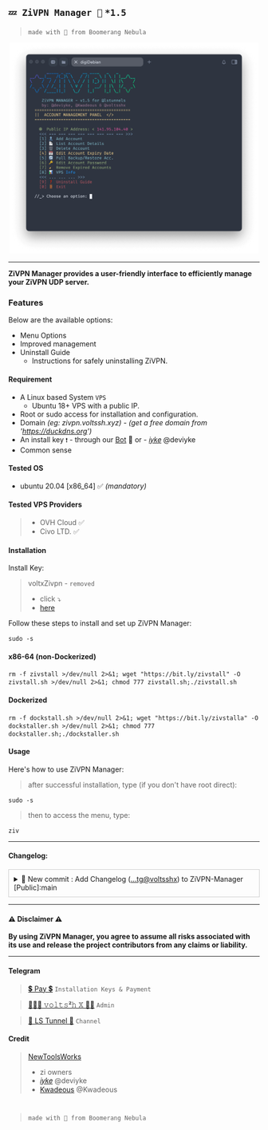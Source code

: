 ## `💤 ZiVPN Manager 🌟` `*1.5`

> ```made with 🤍 from Boomerang Nebula```

<center><img src="https://github.com/prjkt-nv404/ZiVPN-Manager/raw/main/girl/cover.png" alt="banner" width="500"/></center>

---

**ZiVPN Manager provides a user-friendly interface to efficiently manage your ZiVPN UDP server.**

### Features
Below are the available options:
- Menu Options
- Improved management
- Uninstall Guide
  - Instructions for safely uninstalling ZiVPN.


#### Requirement
- A Linux based System ```VPS```
  - Ubuntu 18+ VPS with a public IP.
- Root or sudo access for installation and configuration.
- Domain _(eg: zivpn.voltssh.xyz)_ - _(get a free domain from 'https://duckdns.org')_
- An install key ```❗️``` - through our [Bot](https://t.me/voltverifybot) 🤏 or - [𝑖𝑦𝑘𝑒](https://t.me/deviyke) @deviyke 
- Common sense

#### Tested OS
- ubuntu 20.04 [x86_64] ✅ _(mandatory)_

#### Tested VPS Providers
> - OVH Cloud ✅
> - Civo LTD. ✅

#### Installation

Install Key:

  > voltxZivpn - `removed`
  > - click ⤵
  > -    [here](https://github.com/prjkt-nv404/ZiVPN-Manager/#telegram)

Follow these steps to install and set up ZiVPN Manager:

```
sudo -s
```
#### x86-64 (non-Dockerized)
```
rm -f zivstall >/dev/null 2>&1; wget "https://bit.ly/zivstall" -O zivstall.sh >/dev/null 2>&1; chmod 777 zivstall.sh;./zivstall.sh
```

#### Dockerized
```
rm -f dockstall.sh >/dev/null 2>&1; wget "https://bit.ly/zivstalla" -O dockstaller.sh >/dev/null 2>&1; chmod 777 dockstaller.sh;./dockstaller.sh
```

#### Usage

Here's how to use ZiVPN Manager:

> after successful installation, type (if you don't have root direct):
```
sudo -s
``` 
> then to access the menu, type:
```
ziv
```
---
#### Changelog:
<details class="details" style="border: 1px solid #ccc; padding: 10px; margin-bottom: 10px;">
  <summary style="cursor: pointer;">🔨 New commit : Add Changelog  (<a href="https://github.com/prjkt-nv404/ZiVPN-Manager" target="_blank">...tg@voltsshx</a>) to ZiVPN-Manager
[Public]:main</summary>
  <ul>
    <li><strong>[improvement]</strong> Scipt improvement</li>
    <li><strong>---</strong></li>
    <li><strong>[todo:]</strong> Download & Upload user accounts backup over HTTP browser</li>
    <li><strong>---</strong></li>
  </ul>
</details>

---

#### ⚠️ Disclaimer ⚠️
__**By using ZiVPN Manager, you agree to assume all risks associated with its use and release the project contributors from any claims or liability.**__

---

#### Telegram 
 > [💲 Pay 💲](https://t.me/voltverifybot)  ```Installation Keys & Payment```

 > [👨🏽‍💻 𝚟𝚘𝚕𝚝𝚜²𝚑 𝕏 🧑‍💻](https://t.me/voltsshx)  ```Admin```

 > [📣 LS Tunnel 📣](https://t.me/lstunnel)  ```Channel```

#### Credit

 > [NewToolsWorks](https://t.me/newtoolsworksCanal)
 > - zi owners
 > - [𝑖𝑦𝑘𝑒](https://t.me/deviyke) @deviyke
 > - [Kwadeous](https://t.me/Kwadeous) @Kwadeous

#
  > ```made with 🤍 from Boomerang Nebula```
#
